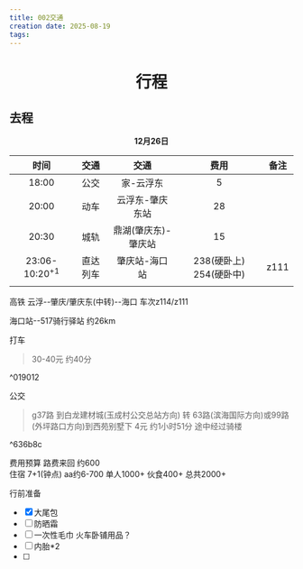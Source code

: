 ```yaml
---
title: 002交通
creation date: 2025-08-19
tags:
---
```

# <center>行程</center>
## 去程
**<center>12月26日</center>**

|            时间            |  交通  |     交通      |        费用         | 备注   |
| :----------------------: | :--: | :---------: | :---------------: | ---- |
|          18:00           |  公交  |    家-云浮东    |         5         |      |
|          20:00           |  动车  |  云浮东-肇庆东站   |        28         |      |
|          20:30           |  城轨  | 鼎湖(肇庆东)-肇庆站 |        15         |      |
| 23:06-10:20<sup>+1</sup> | 直达列车 |   肇庆站-海口站   | 238(硬卧上) 254(硬卧中) | z111 |
|                          |      |             |                   |      |


高铁  云浮--肇庆/肇庆东(中转)--海口   车次z114/z111  

海口站--517骑行驿站  约26km  

打车
>30-40元    约40分

^019012

公交
>g37路 到白龙建材城(玉成村公交总站方向)  转 63路(滨海国际方向)或99路(外坪路口方向)到西苑别墅下 4元  约1小时51分    途中经过骑楼

^636b8c

费用预算
路费来回 约600  
住宿 7+1(钟点)  aa约6-700  单人1000+
伙食400+
总共2000+  

行前准备
- [x] 大尾包
- [ ] 防晒霜
- [ ] 一次性毛巾 火车卧铺用品？
- [ ] 内胎\*2
- [ ] 